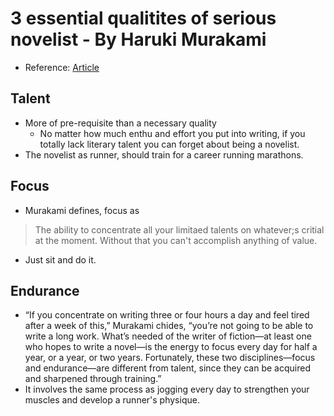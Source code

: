 # 3 essential qualitites of serious novelist - By Haruki Murakami
* Reference: [Article](http://www.openculture.com/2014/09/haruki-murakami-describes-the-essential-qualities-for-novelists.html)

## Talent

* More of pre-requisite than a necessary quality
  * No matter how much enthu and effort you put into writing, if you totally lack literary talent you can forget about being a novelist.
* The novelist as runner, should train for a career running marathons.



## Focus

* Murakami defines, focus as 
> The ability to concentrate all your limitaed talents on whatever;s critial at the moment. Without that you can't accomplish anything of value.
* Just sit and do it.



## Endurance

* “If you concentrate on writing three or four hours a day and feel tired after a week of this,” Murakami chides, “you’re not going to be able to write a long work. What’s needed of the writer of fiction—at least one who hopes to write a novel—is the energy to focus every day for half a year, or a year, or two years. Fortunately, these two disciplines—focus and endurance—are different from talent, since they can be acquired and sharpened through training.”
* It involves the same process as jogging every day to strengthen your muscles and develop a runner's physique.
